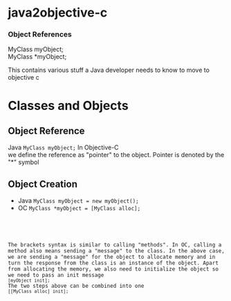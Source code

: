 # java2objective-c

### Object References
MyClass myObject;<br>
MyClass *myObject;


This contains various stuff a Java developer needs to know to move to objective c
# Classes and Objects
## Object Reference
Java <code>MyClass myObject;</code>
In Objective-C <code></code> <br>we define the reference as "pointer" to the object. Pointer is denoted by the "*" symbol <br>

## Object Creation
- Java <code>MyClass myObject = new myObject();</code>
- OC <code>MyClass *myObject = [MyClass alloc];
<br>
The brackets syntax is similar to calling "methods". In OC, calling a method also means sending a "message" to the class. In the above case, we are sending a "message" for the object to allocate memory and in turn the response from the class is an instance of the object. Apart from allocating the memory, we also need to initialize the object so we need to pass an init message
<code>[myObject init];</code>
The two steps above can be combined into one
<code>[[MyClass alloc] init];</code>

